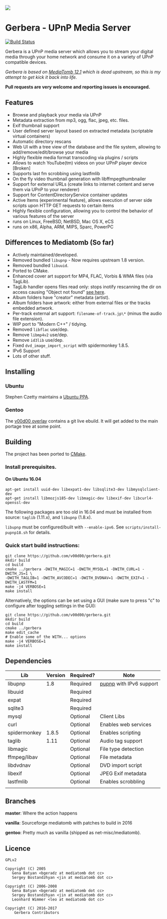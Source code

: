 <img src="https://github.com/v00d00/gerbera/blob/master/artwork/logo-horiz.png?raw=true" />

# Gerbera - UPnP Media Server

[![Build Status](https://travis-ci.org/v00d00/gerbera.svg?branch=master)](https://travis-ci.org/v00d00/gerbera)

Gerbera is a UPnP media server which allows you to stream your digital media through your home network and consume it on a variety of UPnP compatible devices.

_Gerbera is based on [MediaTomb 12.1](http://mediatomb.cc) which is dead upstream, so this is my attempt to get kick it back into life._

**Pull requests are very welcome and reporting issues is encouraged.**

## Features

* Browse and playback your media via UPnP
* Metadata extraction from mp3, ogg, flac, jpeg, etc. files.
* Exif thumbnail support
* User defined server layout based on extracted metadata (scriptable virtual containers)
* Automatic directory rescans
* Web UI with a tree view of the database and the file system, allowing to add/remove/edit/browse your media
* Highly flexible media format transcoding via plugins / scripts
* Allows to watch YouTube(tm) videos on your UPnP player device [Broken]
* Supports last fm scrobbing using lastfmlib 
* On the fly video thumbnail generation with libffmpegthumbnailer
* Support for external URLs (create links to internet content and serve them via UPnP to your renderer)
* Support for ContentDirectoryService container updates
* Active Items (experimental feature), allows execution of server side scripts upon HTTP GET requests to certain items
* Highly flexible configuration, allowing you to control the behavior of various features of the server
* runs on Linux, FreeBSD, NetBSD, Mac OS X, eCS
* runs on x86, Alpha, ARM, MIPS, Sparc, PowerPC

## Differences to Mediatomb (So far)
- Actively maintained/developed.
- Removed bundled `libupnp` - Now requires upstream 1.8 version.
- Removed bundled `libuuid`.
- Ported to CMake.
- Enhanced cover art support for MP4, FLAC, Vorbis & WMA files (via TagLib).
- TagLib handler opens files read only: stops inotify rescanning the dir on access causing "Object not found" [see here][1].
- Album folders have "creator" metadata (artist).
- Album folders have artwork: either from external files or the tracks embedded artwork.
- Per-track external art support: `filename-of-track.jp\*` (minus the audio file extension).
- WIP port to "Modern C++" / tidying.
- Removed `libflac` use/dep.
- Remove `libmp4v2` use/dep.
- Remove `id3lib` use/dep.
- Fixed `dvd_image_import_script` with spidermonkey 1.8.5.
- IPv6 Support
- Lots of other stuff.

## Installing

### Ubuntu
Stephen Czetty maintains a [Ubuntu PPA].

### Gentoo
The [v00d00 overlay] contains a git live ebuild. It will get added to the main portage tree at some point.

## Building

The project has been ported to [CMake].

### Install prerequisites.

#### On Ubuntu 16.04
```
apt-get install uuid-dev libexpat1-dev libsqlite3-dev libmysqlclient-dev
apt-get install libmozjs185-dev libmagic-dev libexif-dev libcurl4-openssl-dev
```

The following packages are too old in 16.04 and must be installed from source:
`taglib` (1.11.x), and `libupnp` (1.8.x).

`libupnp` must be configured/built with `--enable-ipv6`. See
`scripts/install-pupnp18.sh` for details.

### Quick start build instructions:

```
git clone https://github.com/v00d00/gerbera.git
mkdir build
cd build
cmake ../gerbera -DWITH_MAGIC=1 -DWITH_MYSQL=1 -DWITH_CURL=1 -DWITH_JS=1 \
-DWITH_TAGLIB=1 -DWITH_AVCODEC=1 -DWITH_DVDNAV=1 -DWITH_EXIF=1 -DWITH_LASTFM=1
make -j4 VERBOSE=1
make install
```
Alternatively, the options can be set using a GUI (make sure to press "c" to configure after toggling settings in the GUI):
```
git clone https://github.com/v00d00/gerbera.git
mkdir build
cd build
cmake ../gerbera
make edit_cache
# Enable some of the WITH... options
make -j4 VERBOSE=1
make install
```

## Dependencies

| Lib          	| Version 	| Required? 	| Note                 	    |
|--------------	|---------	|-----------	|-------------------------- |
| libupnp      	| 1.8     	| Required  	| [pupnp] with IPv6 support |
| libuuid      	|         	| Required  	|                      	    |
| expat        	|         	| Required  	|                      	    |
| sqlite3      	|         	| Required  	|                      	    |
| mysql        	|         	| Optional  	| Client Libs          	    |
| curl         	|         	| Optional  	| Enables web services 	    |
| spidermonkey 	| 1.8.5   	| Optional  	| Enables scripting         |
| taglib       	| 1.11    	| Optional  	| Audio tag support         |
| libmagic     	|         	| Optional  	| File type detection  	    |
| ffmpeg/libav 	|         	| Optional  	| File metadata             |
| libdvdnav    	|         	| Optional  	| DVD import script         |
| libexif      	|         	| Optional  	| JPEG Exif metadata        |
| lastfmlib    	|         	| Optional  	| Enables scrobbling   	    |
|              	|         	|           	|                      	    |

## Branches
**master**: Where the action happens

**vanilla**: Sourceforge mediatomb with patches to build in 2016

**gentoo**: Pretty much as vanilla (shipped as net-misc/mediatomb).

## Licence

    GPLv2

    Copyright (C) 2005
       Gena Batyan <bgeradz at mediatomb dot cc>
       Sergey Bostandzhyan <jin at mediatomb dot cc>

    Copyright (C) 2006-2008
       Gena Batyan <bgeradz at mediatomb dot cc>
       Sergey Bostandzhyan <jin at mediatomb dot cc>
       Leonhard Wimmer <leo at mediatomb dot cc>

    Copyright (C) 2016-2017
        Gerbera Contributors

[1]: https://sourceforge.net/p/mediatomb/discussion/440751/thread/258c3cf7/?limit=250
[pupnp]: https://github.com/mrjimenez/pupnp.git
[CMake]: https://cmake.org/
[Ubuntu PPA]: https://launchpad.net/~stephenczetty/+archive/ubuntu/mediatomb-v00d00
[v00d00 overlay]: https://github.com/v00d00/overlay
